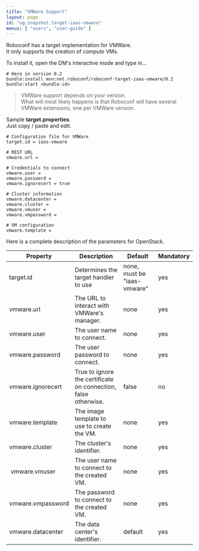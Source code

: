 ```yaml
---
title: "VMWare Support"
layout: page
id: "ug.snapshot.target-iaas-vmware"
menus: [ "users", "user-guide" ]
---
```


Roboconf has a target implementation for VMWare.  
It only supports the creation of *compute* VMs.

To install it, open the DM's interactive mode and type in...

```properties
# Here in version 0.2
bundle:install mvn:net.roboconf/roboconf-target-iaas-vmware/0.2
bundle:start <bundle-id>
```

> VMWare support depends on your version.  
> What will most likely happens is that Roboconf will have several VMWare extensions, one per VMWare version.

Sample **target.properties**.  
Just copy / paste and edit.

``` properties
# Configuration file for VMWare
target.id = iaas-vmware

# REST URL
vmware.url = 

# Credentials to connect
vmware.user	= 
vmware.password	= 
vmware.ignorecert = true

# Cluster information
vmware.datacenter = 
vmware.cluster = 
vmware.vmuser = 
vmware.vmpassword = 

# VM configuration
vmware.template =  
```

Here is a complete description of the parameters for OpenStack.

| Property | Description | Default | Mandatory |
| --- | --- | --- | --- |
| target.id | Determines the target handler to use | none, must be "iaas-vmware" | yes |
| vmware.url | The URL to interact with VMWare's manager. | none | yes |
| vmware.user | The user name to connect. | none | yes |
| vmware.password | The user password to connect. | none | yes |
| vmware.ignorecert| True to ignore the certificate on connection, false otherwise. | false | no |
| vmware.template | The image template to use to create the VM. | none | yes |
| vmware.cluster | The cluster's identifier. | none | yes |
| vmware.vmuser | The user name to connect to the created VM. | none | yes |
| vmware.vmpassword | The password to connect to the created VM. | none | yes |
| vmware.datacenter | The data center's identifier. | default | yes |
